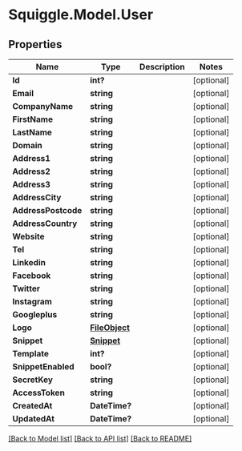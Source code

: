 # Squiggle.Model.User
## Properties

Name | Type | Description | Notes
------------ | ------------- | ------------- | -------------
**Id** | **int?** |  | [optional] 
**Email** | **string** |  | [optional] 
**CompanyName** | **string** |  | [optional] 
**FirstName** | **string** |  | [optional] 
**LastName** | **string** |  | [optional] 
**Domain** | **string** |  | [optional] 
**Address1** | **string** |  | [optional] 
**Address2** | **string** |  | [optional] 
**Address3** | **string** |  | [optional] 
**AddressCity** | **string** |  | [optional] 
**AddressPostcode** | **string** |  | [optional] 
**AddressCountry** | **string** |  | [optional] 
**Website** | **string** |  | [optional] 
**Tel** | **string** |  | [optional] 
**Linkedin** | **string** |  | [optional] 
**Facebook** | **string** |  | [optional] 
**Twitter** | **string** |  | [optional] 
**Instagram** | **string** |  | [optional] 
**Googleplus** | **string** |  | [optional] 
**Logo** | [**FileObject**](FileObject.md) |  | [optional] 
**Snippet** | [**Snippet**](Snippet.md) |  | [optional] 
**Template** | **int?** |  | [optional] 
**SnippetEnabled** | **bool?** |  | [optional] 
**SecretKey** | **string** |  | [optional] 
**AccessToken** | **string** |  | [optional] 
**CreatedAt** | **DateTime?** |  | [optional] 
**UpdatedAt** | **DateTime?** |  | [optional] 

[[Back to Model list]](../README.md#documentation-for-models) [[Back to API list]](../README.md#documentation-for-api-endpoints) [[Back to README]](../README.md)

